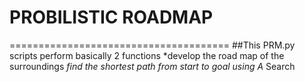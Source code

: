 # **PROBILISTIC ROADMAP**
======================================
##This PRM.py scripts perform basically 2 functions
 *develop the road map of the surroundings 
 *find the shortest path from start to goal using A* Search
 
